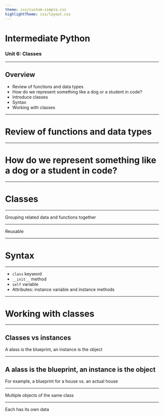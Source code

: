 ```yaml
---
theme: css/custom-simple.css
highlightTheme: css/layout.css
---
```


<!-- .slide: class="center" -->

# Intermediate Python

### Unit 6: Classes

---

<!--
paginate: true
footer: 'Unit 3: Introduction to Flask'
-->

## Overview

<span class="centered narrower">

- Review of functions and data types
- How do we represent something like a dog or a student in code?
- Introduce classes
- Syntax
- Working with classes

</span>

---

# Review of functions and data types

---

# How do we represent something like a dog or a student in code?

---

# Classes

---

Grouping related data and functions together

---

Reusable

---

# Syntax

---

<span class="centered narrower">

- `class` keyword
- `__init__` method
- `self` variable
- Attributes: instance variable and instance methods

</span>

---

# Working with classes

---

## Classes vs instances

A alass is the blueprint, an instance is the object

---

## A alass is the blueprint, an instance is the object

For example, a blueprint for a house vs. an actual house

---

Multiple objects of the same class

---

Each has its own data
